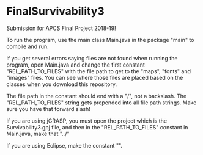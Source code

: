 # FinalSurvivability3
Submission for APCS Final Project 2018-19!

To run the program, use the main class Main.java in the package "main" to compile and run.

If you get several errors saying files are not found when running the program, open Main.java and change the first
constant "REL_PATH_TO_FILES" with the file path to get to the "maps", "fonts" and "images" files. You can see
where those files are placed based on the classes when you download this repository.

The file path in the constant should end with a "/", not a backslash. The "REL_PATH_TO_FILES" string gets prepended into
all file path strings. Make sure you have that forward slash!

If you are using jGRASP, you must open the project which is the Survivability3.gpj file, and then in the "REL_PATH_TO_FILES" constant in Main.java, make that "../"

If you are using Eclipse, make the constant "".

